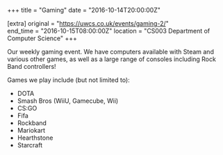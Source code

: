 +++
title = "Gaming"
date = "2016-10-14T20:00:00Z"

[extra]
original = "https://uwcs.co.uk/events/gaming-2/"    
end_time = "2016-10-15T08:00:00Z"
location = "CS003 Department of Computer Science"
+++

Our weekly gaming event. We have computers available with Steam and various other games, as well as a large range of consoles including Rock Band controllers\!

Games we play include (but not limited to):

  - DOTA
  - Smash Bros (WiiU, Gamecube, Wii)
  - CS:GO
  - Fifa
  - Rockband
  - Mariokart
  - Hearthstone
  - Starcraft

